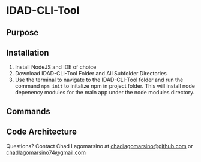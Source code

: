 # IDAD-CLI-Tool

## Purpose


## Installation 

1. Install NodeJS and IDE of choice 
2. Download IDAD-CLI-Tool Folder and All Subfolder Directories 
3. Use the terminal to navigate to the IDAD-CLI-Tool folder and run the command `npm init` to initalize npm in project folder. This will install node depenency modules for the main app under the node modules directory. 

## Commands 

## Code Architecture 

Questions? Contact Chad Lagomarsino at chadlagomarsino@github.com or chadlagomarsino74@gmail.com 
